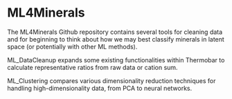 # ML4Minerals
The ML4Minerals Github repository contains several tools for cleaning data and for beginning to think about how we may best classify minerals in latent space (or potentially with other ML methods). 

ML_DataCleanup expands some existing functionalities within Thermobar to calculate representative ratios from raw data or cation sum. 

ML_Clustering compares various dimensionality reduction techniques for handling high-dimensionality data, from PCA to neural networks. 